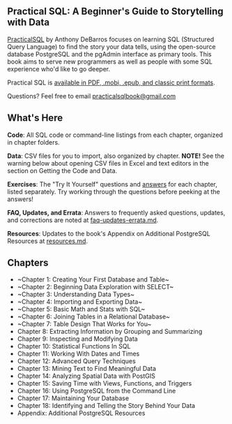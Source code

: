 ## Practical SQL: A Beginner's Guide to Storytelling with Data

[PracticalSQL](https://www.nostarch.com/practicalSQL) by Anthony DeBarros focuses on learning SQL (Structured Query Language) to find the story your data tells, using the open-source database PostgreSQL and the pgAdmin interface as primary tools. This book aims to serve new programmers as well as people with some SQL experience who'd like to go deeper.

Practical SQL is [available in PDF, .mobi, .epub, and classic print formats](https://www.nostarch.com/practicalSQL).

Questions? Feel free to email [practicalsqlbook@gmail.com](mailto:practicalsqlbook@gmail.com)

## What's Here

**Code**: All SQL code or command-line listings from each chapter, organized in chapter folders.

**Data**: CSV files for you to import, also organized by chapter. **NOTE!** See the warning below about opening CSV files in Excel and text editors in the section on Getting the Code and Data.

**Exercises**: The "Try It Yourself" questions and [answers](https://github.com/anthonydb/practical-sql/blob/master/Try_It_Yourself/Try_It_Yourself.sql) for each chapter, listed separately. Try working through the questions before peeking at the answers!

**FAQ, Updates, and Errata**: Answers to frequently asked questions,  updates, and corrections are noted at [faq-updates-errata.md](https://github.com/anthonydb/practical-sql/blob/master/faq-updates-errata.md).

**Resources**: Updates to the book's Appendix on Additional PostgreSQL Resources at [resources.md](https://github.com/anthonydb/practical-sql/blob/master/resources.md).

## Chapters

* ~Chapter 1: Creating Your First Database and Table~
* ~Chapter 2: Beginning Data Exploration with SELECT~
* ~Chapter 3: Understanding Data Types~
* ~Chapter 4: Importing and Exporting Data~
* ~Chapter 5: Basic Math and Stats with SQL~
* ~Chapter 6: Joining Tables in a Relational Database~
* ~Chapter 7: Table Design That Works for You~
* Chapter 8: Extracting Information by Grouping and Summarizing
* Chapter 9: Inspecting and Modifying Data
* Chapter 10: Statistical Functions In SQL
* Chapter 11: Working With Dates and Times
* Chapter 12: Advanced Query Techniques
* Chapter 13: Mining Text to Find Meaningful Data
* Chapter 14: Analyzing Spatial Data with PostGIS
* Chapter 15: Saving Time with Views, Functions, and Triggers
* Chapter 16: Using PostgreSQL from the Command Line
* Chapter 17: Maintaining Your Database
* Chapter 18: Identifying and Telling the Story Behind Your Data
* Appendix: Additional PostgreSQL Resources
